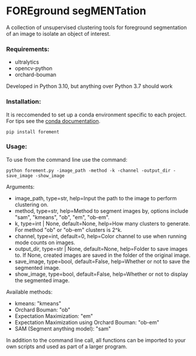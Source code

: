 # FOREground segMENTation
A collection of unsupervised clustering tools for foreground segmentation of an image to isolate an object of interest.

### Requirements:
- ultralytics
- opencv-python
- orchard-bouman

Developed in Python 3.10, but anything over Python 3.7 should work

### Installation:
It is reccomended to set up a conda environment specific to each project. For tips see the [conda documentation](https://conda.io/projects/conda/en/latest/user-guide/tasks/manage-environments.html).
```
pip install forement
```

### Usage:
To use from the command line use the command:
```
python forement.py -image_path -method -k -channel -output_dir -save_image -show_image
```
Arguments:
- image_path, type=str, help=Input the path to the image to perform clustering on.
- method, type=str, help=Method to segment images by, options include "sam", "kmeans", "ob", "em", "ob-em".
- k, type=int | None, default=None, help=How many clusters to generate. For method "ob" or "ob-em" clusters is 2^k.
- channel, type=int, default=0, help=Color channel to use when running mode counts on images.
- output_dir, type=str | None, default=None, help=Folder to save images to. If None, created images are saved in the folder of the original image.
- save_image, type=bool, default=False, help=Whether or not to save the segmented image.
- show_image, type=bool, default=False, help=Whether or not to display the segmented image.

Available methods:
- kmeans: "kmeans"
- Orchard Bouman: "ob"
- Expectation Maximization: "em"
- Expectation Maximization using Orchard Bouman: "ob-em"
- SAM (Segment anything model): "sam"


In addition to the command line call, all functions can be imported to your own scripts and used as part of a larger program.